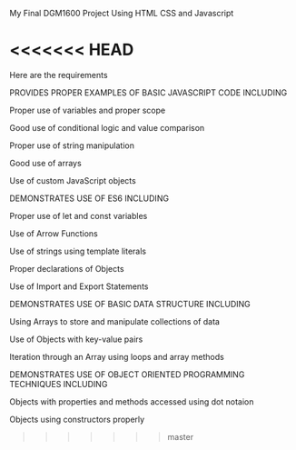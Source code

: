 My Final DGM1600 Project
Using HTML CSS and Javascript

<<<<<<< HEAD
=======
Here are the requirements


PROVIDES PROPER EXAMPLES OF BASIC JAVASCRIPT CODE INCLUDING

Proper use of variables and proper scope

Good use of conditional logic and value comparison

Proper use of string manipulation

Good use of arrays

Use of custom JavaScript objects

DEMONSTRATES USE OF ES6 INCLUDING

Proper use of let and const variables

Use of Arrow Functions

Use of strings using template literals

Proper declarations of Objects

Use of Import and Export Statements

DEMONSTRATES USE OF BASIC DATA STRUCTURE INCLUDING

Using Arrays to store and manipulate collections of data

Use of Objects with key-value pairs

Iteration through an Array using loops and array methods

DEMONSTRATES USE OF OBJECT ORIENTED PROGRAMMING TECHNIQUES INCLUDING

Objects with properties and methods accessed using dot notaion

Objects using constructors properly
>>>>>>> master
